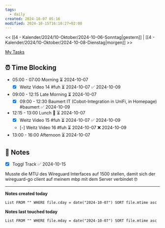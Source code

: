 ```yaml
---
tags:
  - daily
created: 2024-10-07 05:16
modified: 2024-10-15T16:10:27+02:00
---
```

<< [[4 - Kalender/2024/10-Oktober/2024-10-06-Sonntag|gestern]] | [[4 - Kalender/2024/10-Oktober/2024-10-08-Dienstag|morgen]] >>

 [My Tasks](https://calendar.google.com/calendar/u/0/r/tasks)
## ⏰ Time Blocking
- 05:00 - 07:00 Morning ⏳ 2024-10-07 
	- [x] Weitz Video 14 #fuh ⏳ 2024-10-07 ✅ 2024-10-09
- 09:00 - 12:15 Late Morning ⏳ 2024-10-07
	- [x] 09:00 - 12:30 Baumert IT (Cobot-Integration in UniFi, in Homepage) #baumert ✅ 2024-10-09
- 12:15 - 13:00 Lunch 🥗 ⏳ 2024-10-07 
	- [x] Weitz Video 15 #fuh ⏳ 2024-10-07 ✅ 2024-10-09
	- [-] Weitz Video 16 #fuh ⏳ 2024-10-07 ❌ 2024-10-09
- 13:00 - 16:00 Afternoon ⏳ 2024-10-07
## 📝 Notes

- [x] Toggl Track ✅ 2024-10-15

Musste die MTU des Wireguard Interfaces auf 1500 stellen, damit sich der wireguard-go client auf meinem mbp mit dem Server verbindet 🤓



---

**Notes created today**
```dataview
List FROM "" WHERE file.cday = date("2024-10-07") SORT file.mtime asc
```

 **Notes last touched today**
 
```dataview
List FROM "" WHERE file.mday = date("2024-10-07") SORT file.mtime asc
```